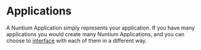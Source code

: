 # Applications #

A Nuntium Application simply represents your application. If you have many applications you would create many Nuntium Applications, and you can choose to [interface](Interfaces.md) with each of them in a different way.